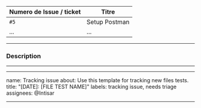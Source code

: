 
| Numero de Issue / ticket | Titre |
| --- | --- |
|  `#5` | Setup Postman |
| ... | ... |

---
### Description


---


---

name: Tracking issue
about: Use this template for tracking new files tests.
title: "[DATE]: [FILE TEST NAME]"
labels: tracking issue, needs triage
assignees: @Intisar

---